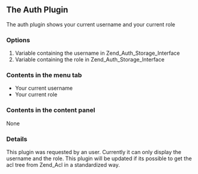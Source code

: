 ## The Auth Plugin ##

The auth plugin shows your current username and your current role

### Options ###
  1. Variable containing the username in Zend\_Auth\_Storage\_Interface
  1. Variable containing the role in Zend\_Auth\_Storage\_Interface

### Contents in the menu tab ###
  * Your current username
  * Your current role

### Contents in the content panel ###
None

### Details ###
This plugin was requested by an user. Currently it can only display the username
and the role. This plugin will be updated if its possible to get the acl tree from
Zend\_Acl in a standardized way.